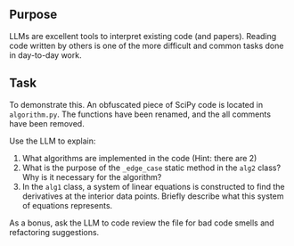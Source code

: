 ## Purpose

LLMs are excellent tools to interpret existing code (and papers). Reading code written by others is one of the more difficult and common tasks done in day-to-day work. 

## Task

To demonstrate this. An obfuscated piece of SciPy code is located in `algorithm.py`. The functions have been renamed, and the all comments have been removed. 

Use the LLM to explain: 

1. What algorithms are implemented in the code (Hint: there are 2)
2. What is the purpose of the `_edge_case` static method in the `alg2` class? Why is it necessary for the algorithm?
3. In the `alg1` class, a system of linear equations is constructed to find the derivatives at the interior data points. Briefly describe what this system of equations represents.


As a bonus, ask the LLM to code review the file for bad code smells and refactoring suggestions. 